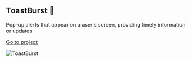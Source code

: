 ## ToastBurst 🥂 
Pop-up alerts that appear on a user's screen, providing timely information or updates

[Go to project](https://km-js.github.io/toast-burst/)


![ToastBurst](https://dev-to-uploads.s3.amazonaws.com/uploads/articles/sgs4dfpcp4af1u70al6y.png)

